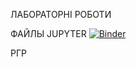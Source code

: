 ЛАБОРАТОРНІ РОБОТИ 

ФАЙЛЫ JUPYTER
[![Binder](https://mybinder.org/badge_logo.svg)](https://mybinder.org/v2/gh/5Tango2/labrob1/main?urlpath=https%3A%2F%2Fgithub.com%2F5Tango2%2Flabrob1%2Fblob%2Fmain%2F%25D0%25BB%25D0%25B0%25D0%25B1%25E2%2584%25963.ipynb)

РГР

